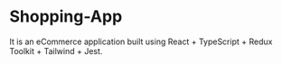# Shopping-App
It is an eCommerce application built using React + TypeScript + Redux Toolkit + Tailwind + Jest.
